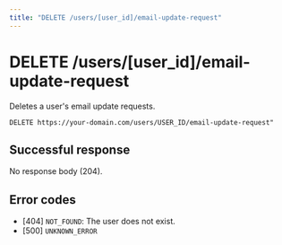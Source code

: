 ```yaml
---
title: "DELETE /users/[user_id]/email-update-request"
---
```


# DELETE /users/[user_id]/email-update-request

Deletes a user's email update requests.

```
DELETE https://your-domain.com/users/USER_ID/email-update-request"
```

## Successful response

No response body (204).

## Error codes

- [404] `NOT_FOUND`: The user does not exist.
- [500] `UNKNOWN_ERROR`
